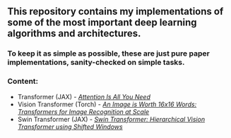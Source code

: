 ## This repository contains my implementations of some of the most important deep learning algorithms and architectures.

### To keep it as simple as possible, these are just pure paper implementations, sanity-checked on simple tasks.

### Content:
- Transformer (JAX) - [*Attention Is All You Need*](https://arxiv.org/abs/1706.03762)
- Vision Transformer (Torch) - [*An Image is Worth 16x16 Words: Transformers for Image Recognition at Scale*](https://arxiv.org/abs/2010.11929)
- Swin Transformer (JAX) - [*Swin Transformer: Hierarchical Vision Transformer using Shifted Windows*](https://arxiv.org/abs/2103.14030)
